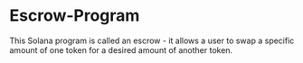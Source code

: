 # Escrow-Program
This Solana program is called an escrow - it allows a user to swap a specific amount of one token for a desired amount of another token.  

